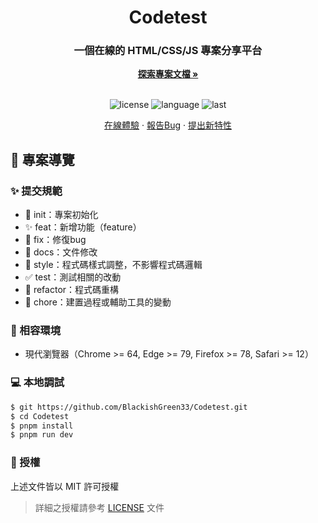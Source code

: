 <h1 align="center">Codetest</h1>
<div align="center">
  <h3>一個在線的 HTML/CSS/JS 專案分享平台</h3>
  <a href="https://github.com/BlackishGreen33/Codetest"><strong>探索專案文檔 »</strong></a>
  <br />
  <br />
  
  ![license](https://img.shields.io/github/license/BlackishGreen33/Codetest)
  ![language](https://img.shields.io/github/languages/top/BlackishGreen33/Codetest)
  ![last](https://img.shields.io/github/last-commit/BlackishGreen33/Codetest)
  
  <a href="https://codetest-fe.vercel.app/" target="_blank">在線體驗</a>
  ·
  <a href="https://github.com/BlackishGreen33/Codetest/issues">報告Bug</a>
  ·
  <a href="https://github.com/BlackishGreen33/Codetest/issues">提出新特性</a>
</div>

## 🔖 專案導覽

### ✨ 提交規範

- 🎉 init：專案初始化
- ✨ feat：新增功能（feature）
- 🐞 fix：修復bug
- 📃 docs：文件修改
- 🌈 style：程式碼樣式調整，不影響程式碼邏輯
- ✅ test：測試相關的改動
- 🔨 refactor：程式碼重構
- 🔧 chore：建置過程或輔助工具的變動

### 🎯 相容環境

- 現代瀏覽器（Chrome >= 64, Edge >= 79, Firefox >= 78, Safari >= 12）

### 💻 本地調試

```bash
$ git https://github.com/BlackishGreen33/Codetest.git
$ cd Codetest
$ pnpm install
$ pnpm run dev
```

### 📝 授權

上述文件皆以 MIT 許可授權

> 詳細之授權請參考 [LICENSE](LICENSE) 文件
